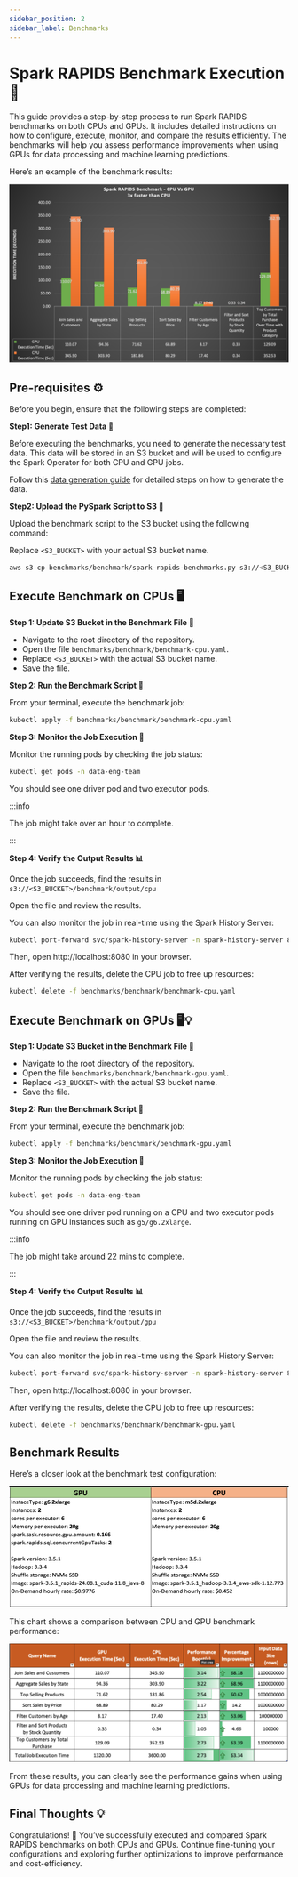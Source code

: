 ```yaml
---
sidebar_position: 2
sidebar_label: Benchmarks
---
```



# Spark RAPIDS Benchmark Execution 🚀

This guide provides a step-by-step process to run Spark RAPIDS benchmarks on both CPUs and GPUs. It includes detailed instructions on how to configure, execute, monitor, and compare the results efficiently. The benchmarks will help you assess performance improvements when using GPUs for data processing and machine learning predictions.

Here’s an example of the benchmark results:

![alt text](image-2.png)

## Pre-requisites ⚙️

Before you begin, ensure that the following steps are completed:

**Step1: Generate Test Data 📝**

Before executing the benchmarks, you need to generate the necessary test data. This data will be stored in an S3 bucket and will be used to configure the Spark Operator for both CPU and GPU jobs.

Follow this [data generation guide](https://kubedai.github.io/spark-rapids-on-kubernetes/docs/Benchmarks/data-generation) for detailed steps on how to generate the data.

**Step2: Upload the PySpark Script to S3 💾**

Upload the benchmark script to the S3 bucket using the following command:

Replace `<S3_BUCKET>` with your actual S3 bucket name.

```bash
aws s3 cp benchmarks/benchmark/spark-rapids-benchmarks.py s3://<S3_BUCKET>/benchmark/scripts/
```

## Execute Benchmark on CPUs 🖥️

**Step 1: Update S3 Bucket in the Benchmark File 📂**

 - Navigate to the root directory of the repository.
 - Open the file `benchmarks/benchmark/benchmark-cpu.yaml`.
 - Replace `<S3_BUCKET>` with the actual S3 bucket name.
 - Save the file.

**Step 2: Run the Benchmark Script 🚀**

From your terminal, execute the benchmark job:

```bash
kubectl apply -f benchmarks/benchmark/benchmark-cpu.yaml
```

**Step 3: Monitor the Job Execution 👀**

Monitor the running pods by checking the job status:

```bash
kubectl get pods -n data-eng-team
```
You should see one driver pod and two executor pods. 

:::info

The job might take over an hour to complete.

:::

**Step 4: Verify the Output Results 📊**

Once the job succeeds, find the results in `s3://<S3_BUCKET>/benchmark/output/cpu`

Open the file and review the results.

You can also monitor the job in real-time using the Spark History Server:

```bash
kubectl port-forward svc/spark-history-server -n spark-history-server 8080:80
```

Then, open http://localhost:8080 in your browser.

After verifying the results, delete the CPU job to free up resources:

```bash
kubectl delete -f benchmarks/benchmark/benchmark-cpu.yaml
```

## Execute Benchmark on GPUs 🖥️💡

**Step 1: Update S3 Bucket in the Benchmark File 📂**

 - Navigate to the root directory of the repository.
 - Open the file `benchmarks/benchmark/benchmark-gpu.yaml`.
 - Replace `<S3_BUCKET>` with the actual S3 bucket name.
 - Save the file.

**Step 2: Run the Benchmark Script 🚀**

From your terminal, execute the benchmark job:

```bash
kubectl apply -f benchmarks/benchmark/benchmark-gpu.yaml
```

**Step 3: Monitor the Job Execution 👀**

Monitor the running pods by checking the job status:

```bash
kubectl get pods -n data-eng-team
```

You should see one driver pod running on a CPU and two executor pods running on GPU instances such as `g5/g6.2xlarge`.

:::info

The job might take around 22 mins to complete.

:::

**Step 4: Verify the Output Results 📊**

Once the job succeeds, find the results in `s3://<S3_BUCKET>/benchmark/output/gpu`

Open the file and review the results.

You can also monitor the job in real-time using the Spark History Server:

```bash
kubectl port-forward svc/spark-history-server -n spark-history-server 8080:80
```

Then, open http://localhost:8080 in your browser.

After verifying the results, delete the CPU job to free up resources:

```bash
kubectl delete -f benchmarks/benchmark/benchmark-gpu.yaml
```

## Benchmark Results

Here’s a closer look at the benchmark test configuration:

![alt text](image.png)

This chart shows a comparison between CPU and GPU benchmark performance:

![alt text](image-1.png)

From these results, you can clearly see the performance gains when using GPUs for data processing and machine learning predictions.

## Final Thoughts 💡

Congratulations! 🎉 You’ve successfully executed and compared Spark RAPIDS benchmarks on both CPUs and GPUs. Continue fine-tuning your configurations and exploring further optimizations to improve performance and cost-efficiency.
